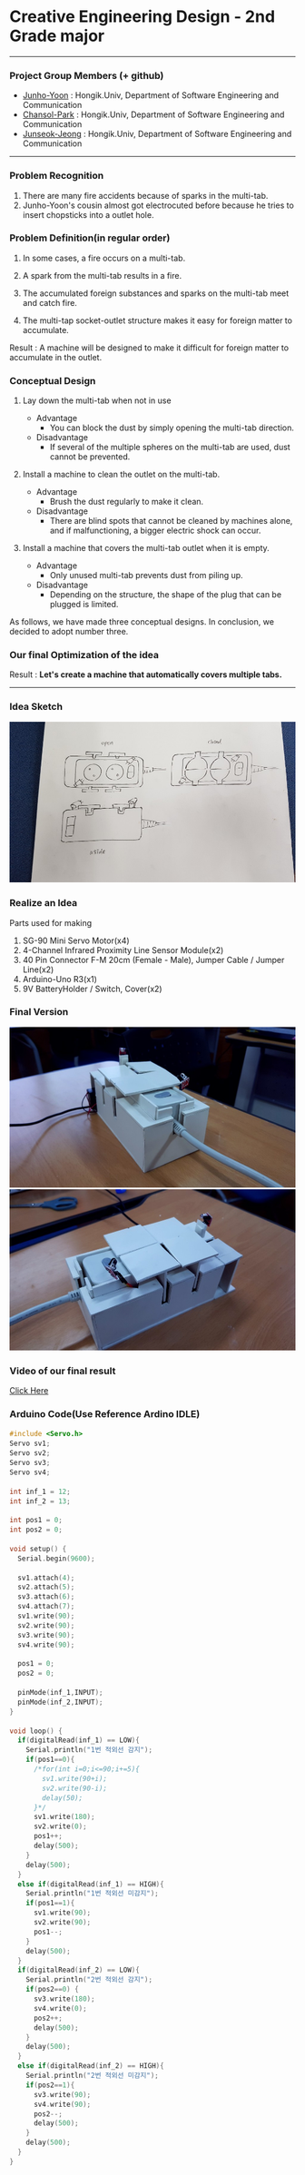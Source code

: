 Creative Engineering Design - 2nd Grade major
==========
*****

### Project Group Members (+ github)

- [Junho-Yoon](https://github.com/J-hoplin1) : Hongik.Univ, Department of Software Engineering and Communication
- [Chansol-Park](https://github.com/PnutButter-Jelly) :  Hongik.Univ, Department of Software Engineering and Communication
- [Junseok-Jeong](https://github.com/dpan0883) : Hongik.Univ, Department of Software Engineering and Communication
****

### Problem Recognition

1. There are many fire accidents because of sparks in the multi-tab.
2. Junho-Yoon's cousin almost got electrocuted before because he tries to insert chopsticks into a outlet hole.

### Problem Definition(in regular order)

1. In some cases, a fire occurs on a multi-tab.


2. A spark from the multi-tab results in a fire.


3. The accumulated foreign substances and sparks on the multi-tab meet and catch fire.

4. The multi-tap socket-outlet structure makes it easy for foreign matter to accumulate.

Result : A machine will be designed to make it difficult for foreign matter to accumulate in the outlet.

### Conceptual Design

1. Lay down the multi-tab when not in use
    
    -   Advantage 
        -   You can block the dust by simply opening the multi-tab direction.
    - Disadvantage
        -   If several of the multiple spheres on the multi-tab are used, dust cannot be prevented.
2. Install a machine to clean the outlet on the multi-tab.
    -   Advantage
        -   Brush the dust regularly to make it clean.
    -   Disadvantage
        -   There are blind spots that cannot be cleaned by machines alone, and if malfunctioning, a bigger electric shock can occur.
3. Install a machine that covers the multi-tab outlet when it is empty.
    -   Advantage
        -   Only unused multi-tab prevents dust from piling up.
    -   Disadvantage
        -   Depending on the structure, the shape of the plug that can be plugged is limited.

As follows, we have made three conceptual designs. In conclusion, we decided to adopt number three.

### Our final Optimization of the idea

Result : **Let's create a machine that automatically covers multiple tabs.**
***
### Idea Sketch

![Sketch](Photos/1.jpg)

### Realize an Idea

Parts used for making

1. SG-90 Mini Servo Motor(x4)
2. 4-Channel Infrared Proximity Line Sensor Module(x2)
3. 40 Pin Connector F-M 20cm (Female - Male), Jumper Cable / Jumper Line(x2)
4. Arduino-Uno R3(x1)
5. 9V BatteryHolder / Switch, Cover(x2)

### Final Version

![p1](Photos/2.jpg)
![p2](Photos/3.jpg)


### Video of our final result

[Click Here](https://youtu.be/jcQyMvbSevU)

### Arduino Code(Use Reference Ardino IDLE)

```C++
#include <Servo.h>
Servo sv1;
Servo sv2;
Servo sv3; 
Servo sv4;

int inf_1 = 12;
int inf_2 = 13;

int pos1 = 0;
int pos2 = 0;

void setup() {
  Serial.begin(9600);
  
  sv1.attach(4);
  sv2.attach(5);
  sv3.attach(6);
  sv4.attach(7);
  sv1.write(90);
  sv2.write(90);
  sv3.write(90);
  sv4.write(90);

  pos1 = 0;
  pos2 = 0;

  pinMode(inf_1,INPUT);
  pinMode(inf_2,INPUT);
}

void loop() {
  if(digitalRead(inf_1) == LOW){
    Serial.println("1번 적외선 감지");
    if(pos1==0){
      /*for(int i=0;i<=90;i+=5){
        sv1.write(90+i);
        sv2.write(90-i);
        delay(50);
      }*/
      sv1.write(180);
      sv2.write(0);
      pos1++;
      delay(500);
    }
    delay(500);
  }
  else if(digitalRead(inf_1) == HIGH){
    Serial.println("1번 적외선 미감지");
    if(pos1==1){
      sv1.write(90);
      sv2.write(90);
      pos1--;
    }
    delay(500);
  }
  if(digitalRead(inf_2) == LOW){
    Serial.println("2번 적외선 감지");
    if(pos2==0) {
      sv3.write(180);
      sv4.write(0);
      pos2++;
      delay(500);
    }
    delay(500);
  }
  else if(digitalRead(inf_2) == HIGH){
    Serial.println("2번 적외선 미감지");
    if(pos2==1){
      sv3.write(90);
      sv4.write(90);
      pos2--;
      delay(500);
    }
    delay(500);
  }
}
```
